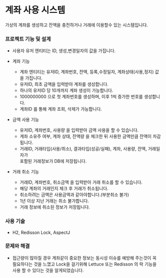 # 계좌 사용 시스템
가상의 계좌를 생성하고 잔액을 충전하거나 거래에 이용할수 있는 시스템입니다.

### 프로젝트 기능 및 설계

* 사용자
  유저 엔티티는 ID, 생성,변경일자의 값을 가집니다.

* 계좌 기능
  * 계좌 엔티티는 유저ID, 계좌번호, 잔액, 등록,수정일자, 계좌상태(사용,정지) 값을 가집니다.
  * 유저ID, 최초 금액을 입력받아 계좌를 생성합니다.
  * 하나의 유저ID 당 10개까지 계좌 생성이 가능합니다.
  * 1000000000 으로 첫 계좌번호를 생성하며, 이후 1씩 증가한 번호를 생성합니다.
  * 계좌ID 를 통해 계좌 조회, 삭제가 가능합니다.
 
* 금액 사용 기능
  * 유저ID, 계좌번호, 사용량 을 입력받아 금액 사용을 할 수 있습니다.
  * 계좌 소유주 여부, 계좌 상태, 잔액량 을 체크한 뒤 사용한 금액만큼 잔액이 차감됩니다.
  * 거래ID, 거래타입(사용/취소), 결과타입(성공/실패), 계좌, 사용량, 잔액, 거래일자가  
    포함된 거래정보가 DB에 저장됩니다.

* 거래 취소 기능
  * 거래ID, 계좌번호, 취소금액 을 입력받아 거래 취소를 할 수 있습니다.
  * 해당 계좌의 거래인지 체크 후 거래가 취소됩니다.
  * 취소하려는 금액은 사용금액과 같아야합니다.(부분취소 불가)
  * 1년 이상 지난 거래는 취소 불가합니다.
  * 거래 정보에 취소된 정보가 저장됩니다.

### 사용 기술
* H2, Redisson Lock, AspectJ

### 문제와 해결
* 접근량이 많아질 경우 계좌같이 중요한 정보는 동시성 이슈를 예방해 주는것이 꼭 필요하다는 것을 느꼈고
  Lock을 걸기위해 Lettuce 또는 Redisson 의 락 기능을 사용 할 수 있다는 것을 알게되었습니다.
